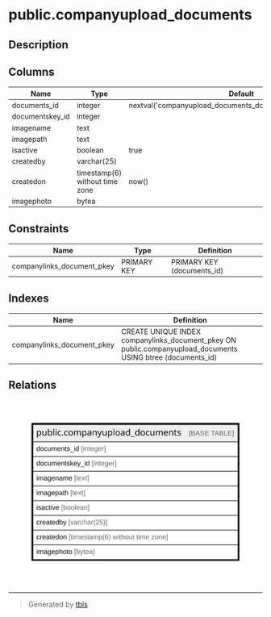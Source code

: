 # public.companyupload_documents

## Description

## Columns

| Name | Type | Default | Nullable | Children | Parents | Comment |
| ---- | ---- | ------- | -------- | -------- | ------- | ------- |
| documents_id | integer | nextval('companyupload_documents_documents_id_seq'::regclass) | false |  |  |  |
| documentskey_id | integer |  | true |  |  |  |
| imagename | text |  | true |  |  |  |
| imagepath | text |  | true |  |  |  |
| isactive | boolean | true | true |  |  |  |
| createdby | varchar(25) |  | true |  |  |  |
| createdon | timestamp(6) without time zone | now() | true |  |  |  |
| imagephoto | bytea |  | true |  |  |  |

## Constraints

| Name | Type | Definition |
| ---- | ---- | ---------- |
| companylinks_document_pkey | PRIMARY KEY | PRIMARY KEY (documents_id) |

## Indexes

| Name | Definition |
| ---- | ---------- |
| companylinks_document_pkey | CREATE UNIQUE INDEX companylinks_document_pkey ON public.companyupload_documents USING btree (documents_id) |

## Relations

![er](public.companyupload_documents.svg)

---

> Generated by [tbls](https://github.com/k1LoW/tbls)
